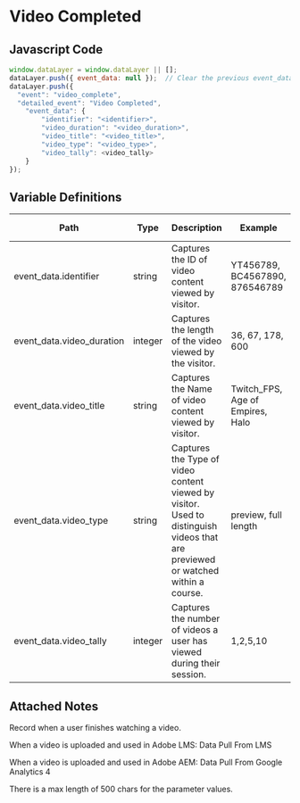 # Video Completed

### 

## Javascript Code
```js
window.dataLayer = window.dataLayer || [];
dataLayer.push({ event_data: null });  // Clear the previous event_data object.
dataLayer.push({
  "event": "video_complete",
  "detailed_event": "Video Completed",
    "event_data": {
        "identifier": "<identifier>",
        "video_duration": "<video_duration>",
        "video_title": "<video_title>",
        "video_type": "<video_type>",
        "video_tally": <video_tally>
    }
});
```

## Variable Definitions

|Path|Type|Description|Example|Pattern|Min Length|Max Length|Minimum|Maximum|Multiple Of|
| --- | --- | --- | --- | --- | --- | --- | --- | --- | --- |
|event_data.identifier|string|Captures the ID of video content viewed by visitor.|YT456789, BC4567890, 876546789|||||||
|event_data.video_duration|integer|Captures the length of the video viewed by the visitor.|36, 67, 178, 600||||0|||
|event_data.video_title|string|Captures the Name of video content viewed by visitor.|Twitch\_FPS, Age of Empires, Halo|||||||
|event_data.video_type|string|Captures the Type of video content viewed by visitor. Used to distinguish videos that are previewed or watched within a course.|preview, full length|||||||
|event_data.video_tally|integer|Captures the number of videos a user has viewed during their session.|1,2,5,10||||0|||

## Attached Notes

<p>Record when a user finishes watching a video.</p>
<p>When a video is uploaded and used in Adobe LMS: Data Pull From LMS</p>
<p>When a video is  uploaded and used in Adobe AEM: Data Pull From Google Analytics 4</p>
<p>There is a max length of 500 chars for the parameter values.</p>
